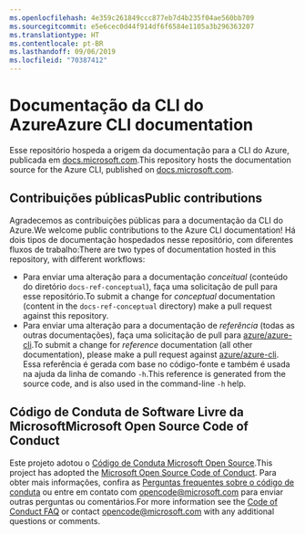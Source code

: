 ```yaml
---
ms.openlocfilehash: 4e359c261849ccc877eb7d4b235f04ae560bb709
ms.sourcegitcommit: e5e6cec0d44f914df6f6584e1105a3b296363207
ms.translationtype: HT
ms.contentlocale: pt-BR
ms.lasthandoff: 09/06/2019
ms.locfileid: "70387412"
---
```

# <a name="azure-cli-documentation"></a><span data-ttu-id="ef42e-101">Documentação da CLI do Azure</span><span class="sxs-lookup"><span data-stu-id="ef42e-101">Azure CLI documentation</span></span>

<span data-ttu-id="ef42e-102">Esse repositório hospeda a origem da documentação para a CLI do Azure, publicada em [docs.microsoft.com](https://docs.microsoft.com/cli/azure/).</span><span class="sxs-lookup"><span data-stu-id="ef42e-102">This repository hosts the documentation source for the Azure CLI, published on [docs.microsoft.com](https://docs.microsoft.com/cli/azure/).</span></span>

## <a name="public-contributions"></a><span data-ttu-id="ef42e-103">Contribuições públicas</span><span class="sxs-lookup"><span data-stu-id="ef42e-103">Public contributions</span></span>

<span data-ttu-id="ef42e-104">Agradecemos as contribuições públicas para a documentação da CLI do Azure.</span><span class="sxs-lookup"><span data-stu-id="ef42e-104">We welcome public contributions to the Azure CLI documentation!</span></span> <span data-ttu-id="ef42e-105">Há dois tipos de documentação hospedados nesse repositório, com diferentes fluxos de trabalho:</span><span class="sxs-lookup"><span data-stu-id="ef42e-105">There are two types of documentation hosted in this repository, with different workflows:</span></span>

* <span data-ttu-id="ef42e-106">Para enviar uma alteração para a documentação _conceitual_ (conteúdo do diretório `docs-ref-conceptual`), faça uma solicitação de pull para esse repositório.</span><span class="sxs-lookup"><span data-stu-id="ef42e-106">To submit a change for _conceptual_ documentation (content in the `docs-ref-conceptual` directory) make a pull request against this repository.</span></span>
* <span data-ttu-id="ef42e-107">Para enviar uma alteração para a documentação de _referência_ (todas as outras documentações), faça uma solicitação de pull para [azure/azure-cli](https://github.com/azure/azure-cli).</span><span class="sxs-lookup"><span data-stu-id="ef42e-107">To submit a change for _reference_ documentation (all other documentation), please make a pull request against [azure/azure-cli](https://github.com/azure/azure-cli).</span></span> <span data-ttu-id="ef42e-108">Essa referência é gerada com base no código-fonte e também é usada na ajuda da linha de comando `-h`.</span><span class="sxs-lookup"><span data-stu-id="ef42e-108">This reference is generated from the source code, and is also used in the command-line `-h` help.</span></span>

## <a name="microsoft-open-source-code-of-conduct"></a><span data-ttu-id="ef42e-109">Código de Conduta de Software Livre da Microsoft</span><span class="sxs-lookup"><span data-stu-id="ef42e-109">Microsoft Open Source Code of Conduct</span></span>

<span data-ttu-id="ef42e-110">Este projeto adotou o [Código de Conduta Microsoft Open Source](https://opensource.microsoft.com/codeofconduct/).</span><span class="sxs-lookup"><span data-stu-id="ef42e-110">This project has adopted the [Microsoft Open Source Code of Conduct](https://opensource.microsoft.com/codeofconduct/).</span></span>
<span data-ttu-id="ef42e-111">Para obter mais informações, confira as [Perguntas frequentes sobre o código de conduta](https://opensource.microsoft.com/codeofconduct/faq/) ou entre em contato com [opencode@microsoft.com](mailto:opencode@microsoft.com) para enviar outras perguntas ou comentários.</span><span class="sxs-lookup"><span data-stu-id="ef42e-111">For more information see the [Code of Conduct FAQ](https://opensource.microsoft.com/codeofconduct/faq/) or contact [opencode@microsoft.com](mailto:opencode@microsoft.com) with any additional questions or comments.</span></span>

